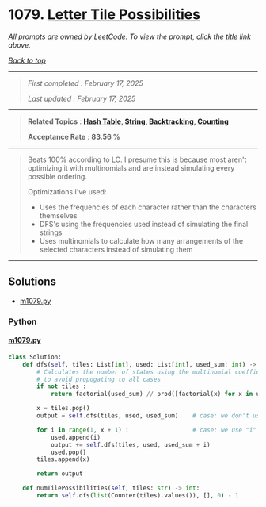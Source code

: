 # 1079. [Letter Tile Possibilities](<https://leetcode.com/problems/letter-tile-possibilities>)

*All prompts are owned by LeetCode. To view the prompt, click the title link above.*

*[Back to top](<../README.md>)*

------

> *First completed : February 17, 2025*
>
> *Last updated : February 17, 2025*

------

> **Related Topics** : **[Hash Table](<by_topic/Hash Table.md>), [String](<by_topic/String.md>), [Backtracking](<by_topic/Backtracking.md>), [Counting](<by_topic/Counting.md>)**
>
> **Acceptance Rate** : **83.56 %**

------

> Beats 100% according to LC. I presume this is because most aren't optimizing it
> with multinomials and are instead simulating every possible ordering.
> 
> Optimizations I've used:
> 
> -   Uses the frequencies of each character rather than the characters themselves
> -   DFS's using the frequencies used instead of simulating the final strings
> -   Uses multinomials to calculate how many arrangements of the selected characters instead of simulating them
> 

------

## Solutions

- [m1079.py](<../my-submissions/m1079.py>)
### Python
#### [m1079.py](<../my-submissions/m1079.py>)
```Python
class Solution:
    def dfs(self, tiles: List[int], used: List[int], used_sum: int) -> int :
        # Calculates the number of states using the multinomial coefficient
        # to avoid propogating to all cases
        if not tiles :
            return factorial(used_sum) // prod([factorial(x) for x in used])

        x = tiles.pop()
        output = self.dfs(tiles, used, used_sum)    # case: we don't use this value

        for i in range(1, x + 1) :                  # case: we use "i" number of this value
            used.append(i)
            output += self.dfs(tiles, used, used_sum + i)
            used.pop()
        tiles.append(x)

        return output

    def numTilePossibilities(self, tiles: str) -> int:
        return self.dfs(list(Counter(tiles).values()), [], 0) - 1
```

